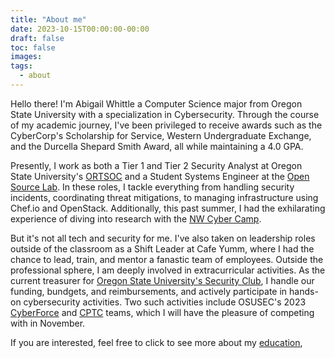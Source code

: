 ```yaml
---
title: "About me"
date: 2023-10-15T00:00:00-00:00
draft: false
toc: false
images:
tags:
  - about
---
```


Hello there! I'm Abigail Whittle a Computer Science major from Oregon State University with a specialization in Cybersecurity. Through the course of my academic journey, I've been privileged to receive awards such as the CyberCorp's Scholarship for Service, Western Undergraduate Exchange, and the Durcella Shepard Smith Award, all while maintaining a 4.0 GPA.

Presently, I work as both a Tier 1 and Tier 2 Security Analyst at Oregon State University's [ORTSOC](https://ortsoc.oregonstate.edu/) and a Student Systems Engineer at the [Open Source Lab](https://osuosl.org/). In these roles, I tackle everything from handling security incidents, coordinating threat mitigations, to managing infrastructure using Chef.io and OpenStack. Additionally, this past summer, I had the exhilarating experience of diving into research with the [NW Cyber Camp](https://www.nwcyber.camp/).

But it's not all tech and security for me. I've also taken on leadership roles outside of the classroom as a Shift Leader at Cafe Yumm, where I had the chance to lead, train, and mentor a fanastic team of employees. Outside the professional sphere, I am deeply involved in extracurricular activities. As the current treasurer for [Oregon State University's Security Club](https://osusec.org/), I handle our funding, bundgets, and reimbursements, and actively participate in hands-on cybersecurity activities. Two such activities include OSUSEC's 2023 [CyberForce](https://cyberforce.energy.gov/) and [CPTC](https://cp.tc/) teams, which I will have the pleasure of competing with in November.

If you are interested, feel free to click to see more about my [education](/blog/education), 
